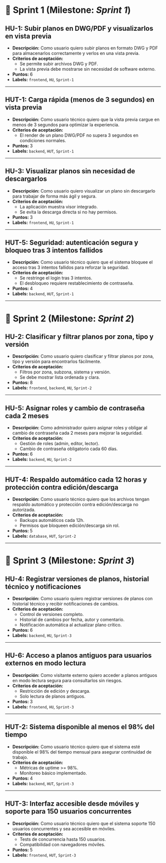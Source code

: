 # 📌 Sprint 1 (Milestone: *Sprint 1*)

## HU-1: Subir planos en DWG/PDF y visualizarlos en vista previa
- **Descripción:** Como usuario quiero subir planos en formato DWG y PDF para almacenarlos correctamente y verlos en una vista previa.  
- **Criterios de aceptación:**  
  - Se permite subir archivos DWG y PDF.  
  - La vista previa debe mostrarse sin necesidad de software externo.  
- **Puntos:** 6  
- **Labels:** `frontend`, `HU`, `Sprint-1`

---

## HUT-1: Carga rápida (menos de 3 segundos) en vista previa
- **Descripción:** Como usuario técnico quiero que la vista previa cargue en menos de 3 segundos para optimizar la experiencia.  
- **Criterios de aceptación:**  
  - El render de un plano DWG/PDF no supera 3 segundos en condiciones normales.  
- **Puntos:** 3  
- **Labels:** `backend`, `HUT`, `Sprint-1`

---

## HU-3: Visualizar planos sin necesidad de descargarlos
- **Descripción:** Como usuario quiero visualizar un plano sin descargarlo para trabajar de forma más ágil y segura.  
- **Criterios de aceptación:**  
  - La aplicación muestra visor integrado.  
  - Se evita la descarga directa si no hay permisos.  
- **Puntos:** 3  
- **Labels:** `frontend`, `HU`, `Sprint-1`

---

## HUT-5: Seguridad: autenticación segura y bloqueo tras 3 intentos fallidos
- **Descripción:** Como usuario técnico quiero que el sistema bloquee el acceso tras 3 intentos fallidos para reforzar la seguridad.  
- **Criterios de aceptación:**  
  - Se restringe el login tras 3 intentos.  
  - El desbloqueo requiere restablecimiento de contraseña.  
- **Puntos:** 4  
- **Labels:** `backend`, `HUT`, `Sprint-1`

---

# 📌 Sprint 2 (Milestone: *Sprint 2*)

## HU-2: Clasificar y filtrar planos por zona, tipo y versión
- **Descripción:** Como usuario quiero clasificar y filtrar planos por zona, tipo y versión para encontrarlos fácilmente.  
- **Criterios de aceptación:**  
  - Filtros por zona, subzona, sistema y versión.  
  - Se debe mostrar lista ordenada y clara.  
- **Puntos:** 8  
- **Labels:** `frontend`, `backend`, `HU`, `Sprint-2`

---

## HU-5: Asignar roles y cambio de contraseña cada 2 meses
- **Descripción:** Como administrador quiero asignar roles y obligar al cambio de contraseña cada 2 meses para mejorar la seguridad.  
- **Criterios de aceptación:**  
  - Gestión de roles (admin, editor, lector).  
  - Cambio de contraseña obligatorio cada 60 días.  
- **Puntos:** 6  
- **Labels:** `backend`, `HU`, `Sprint-2`

---

## HUT-4: Respaldo automático cada 12 horas y protección contra edición/descarga
- **Descripción:** Como usuario técnico quiero que los archivos tengan respaldo automático y protección contra edición/descarga no autorizada.  
- **Criterios de aceptación:**  
  - Backups automáticos cada 12h.  
  - Permisos que bloqueen edición/descarga sin rol.  
- **Puntos:** 5  
- **Labels:** `database`, `HUT`, `Sprint-2`

---

# 📌 Sprint 3 (Milestone: *Sprint 3*)

## HU-4: Registrar versiones de planos, historial técnico y notificaciones
- **Descripción:** Como usuario quiero registrar versiones de planos con historial técnico y recibir notificaciones de cambios.  
- **Criterios de aceptación:**  
  - Control de versiones completo.  
  - Historial de cambios por fecha, autor y comentario.  
  - Notificación automática al actualizar plano crítico.  
- **Puntos:** 6  
- **Labels:** `backend`, `HU`, `Sprint-3`

---

## HU-6: Acceso a planos antiguos para usuarios externos en modo lectura
- **Descripción:** Como visitante externo quiero acceder a planos antiguos en modo lectura segura para consultarlos sin riesgos.  
- **Criterios de aceptación:**  
  - Restricción de edición y descarga.  
  - Solo lectura de planos antiguos.  
- **Puntos:** 3  
- **Labels:** `frontend`, `HU`, `Sprint-3`

---

## HUT-2: Sistema disponible al menos el 98% del tiempo
- **Descripción:** Como usuario técnico quiero que el sistema esté disponible el 98% del tiempo mensual para asegurar continuidad de trabajo.  
- **Criterios de aceptación:**  
  - Métricas de uptime >= 98%.  
  - Monitoreo básico implementado.  
- **Puntos:** 4  
- **Labels:** `backend`, `HUT`, `Sprint-3`

---

## HUT-3: Interfaz accesible desde móviles y soporte para 150 usuarios concurrentes
- **Descripción:** Como usuario técnico quiero que el sistema soporte 150 usuarios concurrentes y sea accesible en móviles.  
- **Criterios de aceptación:**  
  - Tests de concurrencia hasta 150 usuarios.  
  - Compatibilidad con navegadores móviles.  
- **Puntos:** 5  
- **Labels:** `frontend`, `HUT`, `Sprint-3`
